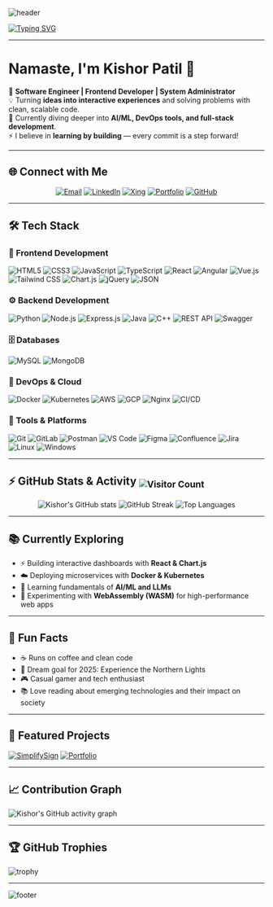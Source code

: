 <!-- Banner -->
![header](https://capsule-render.vercel.app/api?type=waving&color=gradient&height=200&section=header&text=Kishor%20Patil&fontSize=50&fontColor=fff)

<!-- Typing animation -->
[![Typing SVG](https://readme-typing-svg.herokuapp.com?font=Fira+Code&size=24&color=F75C7E&width=500&lines=Software+Engineer;Frontend+Developer;Full+Stack+Developer;System+Administrator;AI+and+ML+Explorer)](https://git.io/typing-svg)

---

# Namaste, I'm Kishor Patil 🙏  

🚀 **Software Engineer | Frontend Developer | System Administrator**  
💡 Turning **ideas into interactive experiences** and solving problems with clean, scalable code.  
🌱 Currently diving deeper into **AI/ML, DevOps tools, and full-stack development**.  
⚡ I believe in **learning by building** — every commit is a step forward!  

---

## 🌐 Connect with Me  
<div align="center">
  
[![Email](https://img.shields.io/badge/Email-D14836?style=for-the-badge&logo=gmail&logoColor=white)](mailto:kishor.p97@gmail.com)
[![LinkedIn](https://img.shields.io/badge/LinkedIn-0A66C2?style=for-the-badge&logo=linkedin&logoColor=white)](https://www.linkedin.com/in/kishor-patil97)
[![Xing](https://img.shields.io/badge/Xing-006567?style=for-the-badge&logo=xing&logoColor=white)](https://www.xing.com/profile/Kishor_Patil069993)
[![Portfolio](https://img.shields.io/badge/Portfolio-FF4088?style=for-the-badge&logo=google-chrome&logoColor=white)](https://kishor-patil97.github.io/)
[![GitHub](https://img.shields.io/badge/GitHub-181717?style=for-the-badge&logo=github&logoColor=white)](https://github.com/Kishor-Patil97)

</div>

---

## 🛠️ Tech Stack

### 🎨 Frontend Development
![HTML5](https://img.shields.io/badge/html5-%23E34F26.svg?style=for-the-badge&logo=html5&logoColor=white)
![CSS3](https://img.shields.io/badge/css3-%231572B6.svg?style=for-the-badge&logo=css3&logoColor=white)
![JavaScript](https://img.shields.io/badge/javascript-%23323330.svg?style=for-the-badge&logo=javascript&logoColor=%23F7DF1E)
![TypeScript](https://img.shields.io/badge/typescript-%23007ACC.svg?style=for-the-badge&logo=typescript&logoColor=white)
![React](https://img.shields.io/badge/react-%2320232a.svg?style=for-the-badge&logo=react&logoColor=%2361DAFB)
![Angular](https://img.shields.io/badge/angular-%23DD0031.svg?style=for-the-badge&logo=angular&logoColor=white)
![Vue.js](https://img.shields.io/badge/vuejs-%2335495e.svg?style=for-the-badge&logo=vue.js&logoColor=%234FC08D)
![Tailwind CSS](https://img.shields.io/badge/tailwindcss-%2338B2AC.svg?style=for-the-badge&logo=tailwind-css&logoColor=white)
![Chart.js](https://img.shields.io/badge/chart.js-F5788D.svg?style=for-the-badge&logo=chart.js&logoColor=white)
![jQuery](https://img.shields.io/badge/jquery-%230769AD.svg?style=for-the-badge&logo=jquery&logoColor=white)
![JSON](https://img.shields.io/badge/json-%23000000.svg?style=for-the-badge&logo=json&logoColor=white)

### ⚙️ Backend Development
![Python](https://img.shields.io/badge/python-3670A0?style=for-the-badge&logo=python&logoColor=ffdd54)
![Node.js](https://img.shields.io/badge/node.js-6DA55F?style=for-the-badge&logo=node.js&logoColor=white)
![Express.js](https://img.shields.io/badge/express.js-%23404d59.svg?style=for-the-badge&logo=express&logoColor=%2361DAFB)
![Java](https://img.shields.io/badge/java-%23ED8B00.svg?style=for-the-badge&logo=java&logoColor=white)
![C++](https://img.shields.io/badge/c++-%2300599C.svg?style=for-the-badge&logo=c%2B%2B&logoColor=white)
![REST API](https://img.shields.io/badge/REST%20API-%23000000.svg?style=for-the-badge&logo=fastapi&logoColor=white)
![Swagger](https://img.shields.io/badge/Swagger-%2385EA2D.svg?style=for-the-badge&logo=swagger&logoColor=black)

### 🗄️ Databases
![MySQL](https://img.shields.io/badge/mysql-%2300f.svg?style=for-the-badge&logo=mysql&logoColor=white)
![MongoDB](https://img.shields.io/badge/mongodb-%234ea94b.svg?style=for-the-badge&logo=mongodb&logoColor=white)

### 🚀 DevOps & Cloud
![Docker](https://img.shields.io/badge/docker-%230db7ed.svg?style=for-the-badge&logo=docker&logoColor=white)
![Kubernetes](https://img.shields.io/badge/kubernetes-%23326ce5.svg?style=for-the-badge&logo=kubernetes&logoColor=white)
![AWS](https://img.shields.io/badge/AWS-%23FF9900.svg?style=for-the-badge&logo=amazonaws&logoColor=white)
![GCP](https://img.shields.io/badge/GCP-%234285F4.svg?style=for-the-badge&logo=googlecloud&logoColor=white)
![Nginx](https://img.shields.io/badge/nginx-%23009639.svg?style=for-the-badge&logo=nginx&logoColor=white)
![CI/CD](https://img.shields.io/badge/CI%2FCD-%23007ACC.svg?style=for-the-badge&logo=githubactions&logoColor=white)

### 🔧 Tools & Platforms
![Git](https://img.shields.io/badge/git-%23F05033.svg?style=for-the-badge&logo=git&logoColor=white)
![GitLab](https://img.shields.io/badge/gitlab-%23181717.svg?style=for-the-badge&logo=gitlab&logoColor=white)
![Postman](https://img.shields.io/badge/Postman-FF6C37?style=for-the-badge&logo=postman&logoColor=white)
![VS Code](https://img.shields.io/badge/VS%20Code-0078d7.svg?style=for-the-badge&logo=visualstudiocode&logoColor=white)
![Figma](https://img.shields.io/badge/figma-%23F24E1E.svg?style=for-the-badge&logo=figma&logoColor=white)
![Confluence](https://img.shields.io/badge/Confluence-%23172B4D.svg?style=for-the-badge&logo=confluence&logoColor=white)
![Jira](https://img.shields.io/badge/jira-%230A0FFF.svg?style=for-the-badge&logo=jira&logoColor=white)
![Linux](https://img.shields.io/badge/linux-%23FCC624.svg?style=for-the-badge&logo=linux&logoColor=black)
![Windows](https://img.shields.io/badge/windows-%230078D6.svg?style=for-the-badge&logo=windows&logoColor=white)

---

## ⚡ GitHub Stats & Activity <sub>![Visitor Count](https://komarev.com/ghpvc/?username=Kishor-Patil97&color=blue&style=flat-square&label=PROFILE+VIEWS)</sub>

<div align="center">

![Kishor's GitHub stats](https://github-readme-stats.vercel.app/api?username=Kishor-Patil97&show_icons=true&theme=radical&hide_border=true&bg_color=00000000)
![GitHub Streak](https://streak-stats.demolab.com/?user=Kishor-Patil97&theme=radical&hide_border=true&background=00000000)
![Top Languages](https://github-readme-stats.vercel.app/api/top-langs/?username=Kishor-Patil97&layout=compact&theme=radical&hide_border=true&bg_color=00000000)

</div>

---

## 📚 Currently Exploring
- ⚡ Building interactive dashboards with **React & Chart.js**
- ☁️ Deploying microservices with **Docker & Kubernetes**
- 🤖 Learning fundamentals of **AI/ML and LLMs**
- 🧪 Experimenting with **WebAssembly (WASM)** for high-performance web apps

---

## 🎯 Fun Facts
- ☕ Runs on coffee and clean code
- 🌌 Dream goal for 2025: Experience the Northern Lights
- 🎮 Casual gamer and tech enthusiast
- 📚 Love reading about emerging technologies and their impact on society

---

## 🚀 Featured Projects
[![SimplifySign](https://github-readme-stats.vercel.app/api/pin/?username=Kishor-Patil97&repo=SimplifySign&theme=radical)](https://github.com/Kishor-Patil97/SimplifySign)
[![Portfolio](https://github-readme-stats.vercel.app/api/pin/?username=Kishor-Patil97&repo=Portfolio&theme=radical)](https://github.com/Kishor-Patil97/Portfolio)

---

## 📈 Contribution Graph
![Kishor's GitHub activity graph](https://github-readme-activity-graph.vercel.app/graph?username=Kishor-Patil97&theme=react-dark&hide_border=true&area=true&height=300)

---

## 🏆 GitHub Trophies
![trophy](https://github-profile-trophy.vercel.app/?username=Kishor-Patil97&theme=radical&no-frame=true&row=2&column=4)

---

<!-- Footer -->
![footer](https://capsule-render.vercel.app/api?type=waving&color=gradient&height=100&section=footer)
